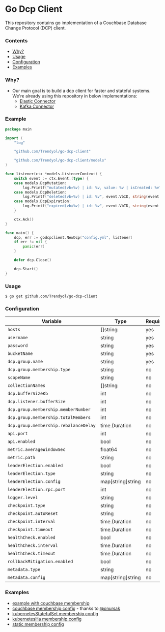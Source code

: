 # Go Dcp Client

This repository contains go implementation of a Couchbase Database Change Protocol (DCP) client.

### Contents

* [Why?](#why)
* [Usage](#usage)
* [Configuration](#configuration)
* [Examples](#examples)

### Why?

+ Our main goal is to build a dcp client for faster and stateful systems. We're already using this repository in below
  implementations:
    + [Elastic Connector](https://github.com/Trendyol/go-elasticsearch-connect-couchbase)
    + [Kafka Connector](https://github.com/Trendyol/go-kafka-connect-couchbase)

### Example

```go
package main

import (
	"log"

	"github.com/Trendyol/go-dcp-client"

	"github.com/Trendyol/go-dcp-client/models"
)

func listener(ctx *models.ListenerContext) {
	switch event := ctx.Event.(type) {
	case models.DcpMutation:
		log.Printf("mutated(vb=%v) | id: %v, value: %v | isCreated: %v", event.VbID, string(event.Key), string(event.Value), event.IsCreated())
	case models.DcpDeletion:
		log.Printf("deleted(vb=%v) | id: %v", event.VbID, string(event.Key))
	case models.DcpExpiration:
		log.Printf("expired(vb=%v) | id: %v", event.VbID, string(event.Key))
	}

	ctx.Ack()
}

func main() {
	dcp, err := godcpclient.NewDcp("config.yml", listener)
	if err != nil {
		panic(err)
	}

	defer dcp.Close()

	dcp.Start()
}
```

### Usage

```
$ go get github.com/Trendyol/go-dcp-client

```

### Configuration

| Variable                              | Type              | Required | Default   |
|---------------------------------------|-------------------|----------|-----------|
| `hosts`                               | []string          | yes      |           |
| `username`                            | string            | yes      |           |
| `password`                            | string            | yes      |           |
| `bucketName`                          | string            | yes      |           |
| `dcp.group.name`                      | string            | yes      |           |
| `dcp.group.membership.type`           | string            | no       | couchbase |
| `scopeName`                           | string            | no       | _default  |
| `collectionNames`                     | []string          | no       | _default  |
| `dcp.bufferSizeKb`                    | int               | no       | 16384     |
| `dcp.listener.bufferSize`             | int               | no       | 1         |
| `dcp.group.membership.memberNumber`   | int               | no       | 1         |
| `dcp.group.membership.totalMembers`   | int               | no       | 1         |
| `dcp.group.membership.rebalanceDelay` | time.Duration     | no       | 20s       |
| `api.port`                            | int               | no       | 8080      |
| `api.enabled`                         | bool              | no       | true      |
| `metric.averageWindowSec`             | float64           | no       | 10.0      |
| `metric.path`                         | string            | no       | /metrics  |
| `leaderElection.enabled`              | bool              | no       | false     |
| `leaderElection.type`                 | string            | no       | *not set  |
| `leaderElection.config`               | map[string]string | no       | *not set  |
| `leaderElection.rpc.port`             | int               | no       | 8081      |
| `logger.level`                        | string            | no       | info      |
| `checkpoint.type`                     | string            | no       | auto      |
| `checkpoint.autoReset`                | string            | no       | earliest  |
| `checkpoint.interval`                 | time.Duration     | no       | 20s       |
| `checkpoint.timeout`                  | time.Duration     | no       | 5s        |
| `healthCheck.enabled`                 | bool              | no       | true      |
| `healthCheck.interval`                | time.Duration     | no       | 20s       |
| `healthCheck.timeout`                 | time.Duration     | no       | 5s        |
| `rollbackMitigation.enabled`          | bool              | no       | true      |
| `metadata.type`                       | string            | no       | couchbase |
| `metadata.config`                     | map[string]string | no       | *not set  |

### Examples

- [example with couchbase membership](example/main.go)
- [couchbase membership config](example/config.yml) - thanks to [@onursak](https://github.com/onursak)
- [kubernetesStatefulSet membership config](example/config_k8s_stateful_set.yml)
- [kubernetesHa membership config](example/config_k8s_leader_election.yml)
- [static membership config](example/config_static.yml)
